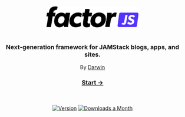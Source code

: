 <br />
<div align="center">
  <a href="https://www.factor.so">
  <img src="./factor.svg" width="250px"  alt="FactorJS Framework">
  </a>
</div>

<br />

<div align="center">
  <h3>Next-generation framework for JAMStack blogs, apps, and sites.</h3>
  <p>By <a href="https://www.darwin.so">Darwin</a></p>
</div>

<div align="center">
  <h3>
    <a href="https://www.factor.so">
      Start &rarr;
    </a>
  </h3>
</div>

<br/>
<br/>
<div align="center">
  <a href="https://www.npmjs.com/package/@factor/cli"><img src="https://badgen.net/npm/v/@factor/cli" alt="Version"></a>
  <a href="https://www.npmjs.com/package/@factor/cli"><img src="https://badgen.net/npm/dm/@factor/cli" alt="Downloads a Month"></a>
</div>
